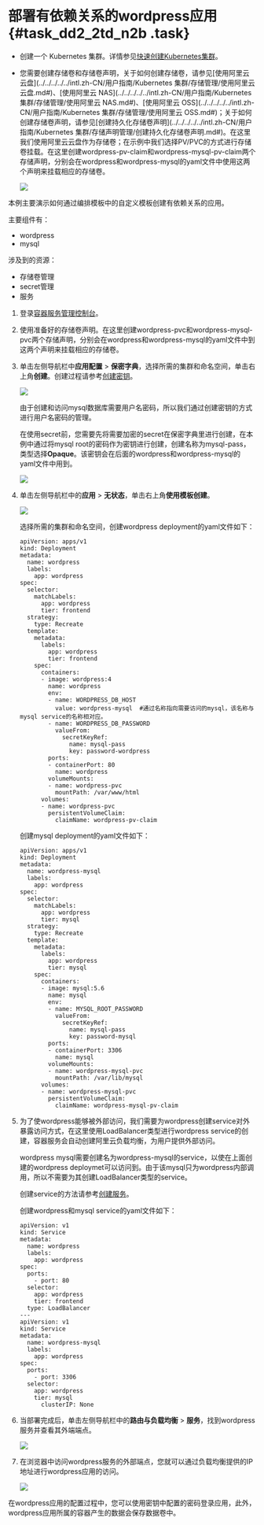 # 部署有依赖关系的wordpress应用 {#task_dd2_2td_n2b .task}

-   创建一个 Kubernetes 集群。详情参见[快速创建Kubernetes集群](intl.zh-CN/快速入门/基础入门/快速创建Kubernetes集群.md#)。
-   您需要创建存储卷和存储卷声明，关于如何创建存储卷，请参见[使用阿里云云盘](../../../../../intl.zh-CN/用户指南/Kubernetes 集群/存储管理/使用阿里云云盘.md#)、[使用阿里云 NAS](../../../../../intl.zh-CN/用户指南/Kubernetes 集群/存储管理/使用阿里云 NAS.md#)、[使用阿里云 OSS](../../../../../intl.zh-CN/用户指南/Kubernetes 集群/存储管理/使用阿里云 OSS.md#)；关于如何创建存储卷声明，请参见[创建持久化存储卷声明](../../../../../intl.zh-CN/用户指南/Kubernetes 集群/存储声明管理/创建持久化存储卷声明.md#)。在这里我们使用阿里云云盘作为存储卷；在示例中我们选择PV/PVC的方式进行存储卷挂载。在这里创建wordpress-pv-claim和wordpress-mysql-pv-claim两个存储声明，分别会在wordpress和wordpress-mysql的yaml文件中使用这两个声明来挂载相应的存储卷。

    ![](http://static-aliyun-doc.oss-cn-hangzhou.aliyuncs.com/assets/img/16063/15541118637682_zh-CN.png)


本例主要演示如何通过编排模板中的自定义模板创建有依赖关系的应用。

主要组件有：

-   wordpress
-   mysql

涉及到的资源：

-   存储卷管理
-   secret管理
-   服务

1.  登录[容器服务管理控制台](https://cs.console.aliyun.com)。 
2.  使用准备好的存储卷声明。在这里创建wordpress-pvc和wordpress-mysql-pvc两个存储声明，分别会在wordpress和wordpress-mysql的yaml文件中到这两个声明来挂载相应的存储卷。 
3.  单击左侧导航栏中**应用配置** \> **保密字典**，选择所需的集群和命名空间，单击右上角**创建**。创建过程请参考[创建密钥](../../../../../intl.zh-CN/用户指南/Kubernetes集群/配置项及密钥管理/创建密钥.md#)。 

    ![](http://static-aliyun-doc.oss-cn-hangzhou.aliyuncs.com/assets/img/16063/15541118637669_zh-CN.png)

    由于创建和访问mysql数据库需要用户名密码，所以我们通过创建密钥的方式进行用户名密码的管理。

    在使用secret前，您需要先将需要加密的secret在保密字典里进行创建，在本例中通过将mysql root的密码作为密钥进行创建，创建名称为mysql-pass，类型选择**Opaque**。该密钥会在后面的wordpress和wordpress-mysql的yaml文件中用到。

    ![](http://static-aliyun-doc.oss-cn-hangzhou.aliyuncs.com/assets/img/16063/15541118637693_zh-CN.png)

4.  单击左侧导航栏中的**应用** \> **无状态**，单击右上角**使用模板创建**。 

    ![](http://static-aliyun-doc.oss-cn-hangzhou.aliyuncs.com/assets/img/16063/15541118637692_zh-CN.png)

    选择所需的集群和命名空间，创建wordpress deployment的yaml文件如下：

    ```
    apiVersion: apps/v1
    kind: Deployment
    metadata:
      name: wordpress
      labels:
        app: wordpress
    spec:
      selector:
        matchLabels:
          app: wordpress
          tier: frontend
      strategy:
        type: Recreate
      template:
        metadata:
          labels:
            app: wordpress
            tier: frontend
        spec:
          containers:
          - image: wordpress:4
            name: wordpress
            env:
            - name: WORDPRESS_DB_HOST
              value: wordpress-mysql  #通过名称指向需要访问的mysql，该名称与mysql service的名称相对应。
            - name: WORDPRESS_DB_PASSWORD
              valueFrom:
                secretKeyRef:
                  name: mysql-pass
                  key: password-wordpress
            ports:
            - containerPort: 80
              name: wordpress
            volumeMounts:
            - name: wordpress-pvc
              mountPath: /var/www/html
          volumes:
          - name: wordpress-pvc
            persistentVolumeClaim:
              claimName: wordpress-pv-claim
    ```

    创建mysql deployment的yaml文件如下：

    ```
    apiVersion: apps/v1
    kind: Deployment
    metadata:
      name: wordpress-mysql
      labels:
        app: wordpress
    spec:
      selector:
        matchLabels:
          app: wordpress
          tier: mysql
      strategy:
        type: Recreate
      template:
        metadata:
          labels:
            app: wordpress
            tier: mysql
        spec:
          containers:
          - image: mysql:5.6
            name: mysql
            env:
            - name: MYSQL_ROOT_PASSWORD
              valueFrom:
                secretKeyRef:
                  name: mysql-pass
                  key: password-mysql
            ports:
            - containerPort: 3306
              name: mysql
            volumeMounts:
            - name: wordpress-mysql-pvc
              mountPath: /var/lib/mysql
          volumes:
          - name: wordpress-mysql-pvc
            persistentVolumeClaim:
              claimName: wordpress-mysql-pv-claim
    ```

5.  为了使wordpress能够被外部访问，我们需要为wordpress创建service对外暴露访问方式，在这里使用LoadBalancer类型进行wordpress service的创建，容器服务会自动创建阿里云负载均衡，为用户提供外部访问。 

    wordpress mysql需要创建名为wordpress-mysql的service，以使在上面创建的wordpress deploymet可以访问到。由于该mysql只为wordpress内部调用，所以不需要为其创建LoadBalancer类型的service。

    创建service的方法请参考[创建服务](../../../../../intl.zh-CN/用户指南/Kubernetes集群/应用管理/创建服务.md#)。

    创建wordpress和mysql service的yaml文件如下：

    ```
    apiVersion: v1
    kind: Service
    metadata:
      name: wordpress
      labels:
        app: wordpress
    spec:
      ports:
        - port: 80
      selector:
        app: wordpress
        tier: frontend
      type: LoadBalancer
    ---
    apiVersion: v1
    kind: Service
    metadata:
      name: wordpress-mysql
      labels:
        app: wordpress
    spec:
      ports:
        - port: 3306
      selector:
        app: wordpress
        tier: mysql
      	  clusterIP: None
    ```

6.  当部署完成后，单击左侧导航栏中的**路由与负载均衡** \> **服务**，找到wordpress服务并查看其外端端点。 

    ![](http://static-aliyun-doc.oss-cn-hangzhou.aliyuncs.com/assets/img/16063/15541118637695_zh-CN.png)

7.  在浏览器中访问wordpress服务的外部端点，您就可以通过负载均衡提供的IP地址进行wordpress应用的访问。 

    ![](http://static-aliyun-doc.oss-cn-hangzhou.aliyuncs.com/assets/img/16063/15541118637696_zh-CN.png)


在wordpress应用的配置过程中，您可以使用密钥中配置的密码登录应用，此外，wordpress应用所属的容器产生的数据会保存数据卷中。

